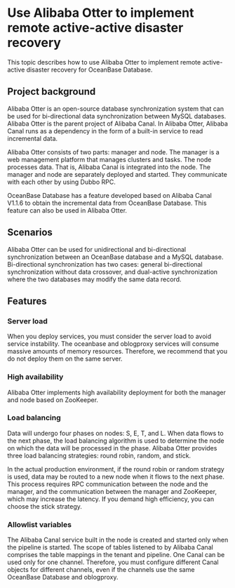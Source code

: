 # Use Alibaba Otter to implement remote active-active disaster recovery

This topic describes how to use Alibaba Otter to implement remote active-active disaster recovery for OceanBase Database.

## Project background

Alibaba Otter is an open-source database synchronization system that can be used for bi-directional data synchronization between MySQL databases. Alibaba Otter is the parent project of Alibaba Canal. In Alibaba Otter, Alibaba Canal runs as a dependency in the form of a built-in service to read incremental data.

Alibaba Otter consists of two parts: manager and node. The manager is a web management platform that manages clusters and tasks. The node processes data. That is, Alibaba Canal is integrated into the node. The manager and node are separately deployed and started. They communicate with each other by using Dubbo RPC.

OceanBase Database has a feature developed based on Alibaba Canal V1.1.6 to obtain the incremental data from OceanBase Database. This feature can also be used in Alibaba Otter.

## Scenarios

Alibaba Otter can be used for unidirectional and bi-directional synchronization between an OceanBase database and a MySQL database. Bi-directional synchronization has two cases: general bi-directional synchronization without data crossover, and dual-active synchronization where the two databases may modify the same data record. <!-- For more information, see [Configure the Otter manager](https://github.com/alibaba/otter/wiki/Manager%E9%85%8D%E7%BD%AE%E4%BB%8B%E7%BB%8D). -->

<!-- Deployment framework:

![Deployment framework](https://obbusiness-private.oss-cn-shanghai.aliyuncs.com/doc/img/observer/V3.1.4/zh-CN/course/use-otter-to-keep-double-online/1.%E9%83%A8%E7%BD%B2%E6%A1%86%E6%9E%B6.png) -->

<!-- For more information about the deployment procedure, see [Bidirectional synchronization with Otter](https://github.com/oceanbase/canal/wiki/otter%E5%8F%8C%E5%90%91%E5%90%8C%E6%AD%A5). -->

## Features

### Server load

When you deploy services, you must consider the server load to avoid service instability. The oceanbase and oblogproxy services will consume massive amounts of memory resources. Therefore, we recommend that you do not deploy them on the same server.

### High availability

Alibaba Otter implements high availability deployment for both the manager and node based on ZooKeeper. <!-- For more information, see [High availability with Otter](https://github.com/alibaba/otter/wiki/Otter%E9%AB%98%E5%8F%AF%E7%94%A8%E6%80%A7). -->

### Load balancing

Data will undergo four phases on nodes: S, E, T, and L. When data flows to the next phase, the load balancing algorithm is used to determine the node on which the data will be processed in the phase. Alibaba Otter provides three load balancing strategies: round robin, random, and stick.

In the actual production environment, if the round robin or random strategy is used, data may be routed to a new node when it flows to the next phase. This process requires RPC communication between the node and the manager, and the communication between the manager and ZooKeeper, which may increase the latency. If you demand high efficiency, you can choose the stick strategy.

### Allowlist variables

The Alibaba Canal service built in the node is created and started only when the pipeline is started. The scope of tables listened to by Alibaba Canal comprises the table mappings in the tenant and pipeline. One Canal can be used only for one channel. Therefore, you must configure different Canal objects for different channels, even if the channels use the same OceanBase Database and oblogproxy.
